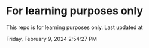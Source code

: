 # For learning purposes only
This repo is for learning purposes only.
Last updated at

Friday, February 9, 2024 2:54:27 PM

